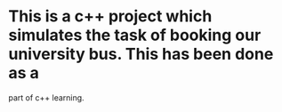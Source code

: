 # This is a c++ project which simulates the task of booking our university bus. This has been done as a
part of c++ learning.
